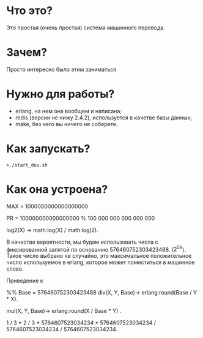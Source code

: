 # Что это?

Это простая (очень простая) система машинного перевода.

# Зачем?

Просто интересно было этим заниматься

# Нужно для работы?

* erlang, на нем она вообщем и написана;
* redis (версии не нижу 2.4.2), используется в качетве базы данных;
* make, без него вы ничего не соберете.


# Как запускать?

    >./start_dev.sh

# Как она устроена?



MAX = 1000000000000000000

PR = 100000000000000000 % 100 000 000 000 000 000

log2(X) ->
  math:log(X) / math:log(2).


В качестве вероятности, мы будем использовать числа с фиксированной запятой
по основанию $576460752303423488$. ($2^59$). Такое число выбрано не случайно,
это максимальное положительное число используемое в erlang,
которое может поместиться в машинное слово.


Приведение к 

%% Base = 576460752303423488
div(X, Y, Base)->
    erlang:round(Base / Y * X).

mul(X, Y, Base)->
    erlang:round(X / Base * Y) .





1 / 3  * 2 / 3 * 5764607523034234 * 5764607523034234 / 5764607523034234 / 5764607523034234.